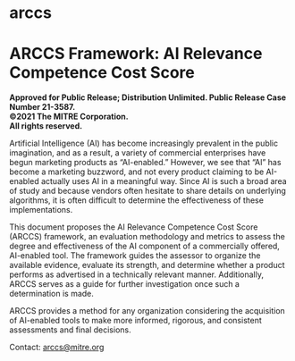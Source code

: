 # arccs
<B><h1>ARCCS Framework: AI Relevance Competence Cost Score</h1></b>

<b>Approved for Public Release; Distribution Unlimited. Public Release Case Number 21-3587.<br>
©2021 The MITRE Corporation.<br>
All rights reserved.
</b>

<p>
Artificial Intelligence (AI) has become increasingly prevalent in the public imagination, and as a result, a variety of commercial enterprises have begun marketing products as “AI-enabled.” However, we see that “AI” has become a marketing buzzword, and not every product claiming to be AI-enabled actually uses AI in a meaningful way. Since AI is such a broad area of study and because vendors often hesitate to share details on underlying algorithms, it is often difficult to determine the effectiveness of these implementations.
  <p>
This document proposes the AI Relevance Competence Cost Score (ARCCS) framework, an evaluation methodology and metrics to assess the degree and effectiveness of the AI component of a commercially offered, AI-enabled tool. The framework guides the assessor to organize the available evidence, evaluate its strength, and determine whether a product performs as advertised in a technically relevant manner. Additionally, ARCCS serves as a guide for further investigation once such a determination is made.
    <p>
ARCCS provides a method for any organization considering the acquisition of AI-enabled tools to make more informed, rigorous, and consistent assessments and final decisions.

Contact: <a href="mailto:arccs@mitre.org">arccs@mitre.org</a>
